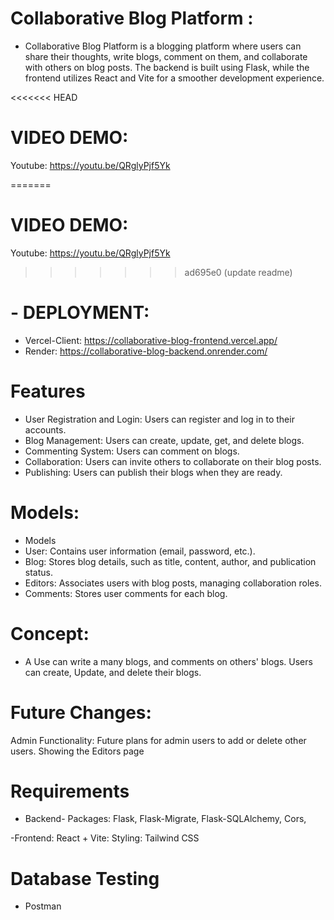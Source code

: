 
# Collaborative Blog Platform : 
- Collaborative Blog Platform is a blogging platform where users can share their thoughts, write blogs, comment on them, and collaborate with others on blog posts.
The backend is built using Flask, while the frontend utilizes React and Vite for a smoother development experience. 

<<<<<<< HEAD
# VIDEO DEMO: 
Youtube: https://youtu.be/QRglyPjf5Yk

=======
# VIDEO DEMO:
Youtube: https://youtu.be/QRglyPjf5Yk
>>>>>>> ad695e0 (update readme)

# - DEPLOYMENT: 
- Vercel-Client: https://collaborative-blog-frontend.vercel.app/
- Render: https://collaborative-blog-backend.onrender.com/


# Features
- User Registration and Login: Users can register and log in to their accounts.
- Blog Management: Users can create, update, get, and delete blogs.
- Commenting System: Users can comment on blogs.
- Collaboration: Users can invite others to collaborate on their blog posts.
- Publishing: Users can publish their blogs when they are ready.


# Models: 
- Models
- User: Contains user information (email, password, etc.).
- Blog: Stores blog details, such as title, content, author, and publication status.
- Editors: Associates users with blog posts, managing collaboration roles.
- Comments: Stores user comments for each blog.

# Concept: 
- A Use can write a many blogs, and comments on others' blogs. 
Users can create, Update, and delete their blogs. 

# Future Changes: 
Admin Functionality: Future plans for admin users to add or delete other users.
Showing the Editors page

# Requirements 
- Backend- Packages: 
 Flask, Flask-Migrate, Flask-SQLAlchemy, Cors, 

 -Frontend: 
 React + Vite: 
 Styling: Tailwind CSS 

 # Database Testing
 - Postman 

 
